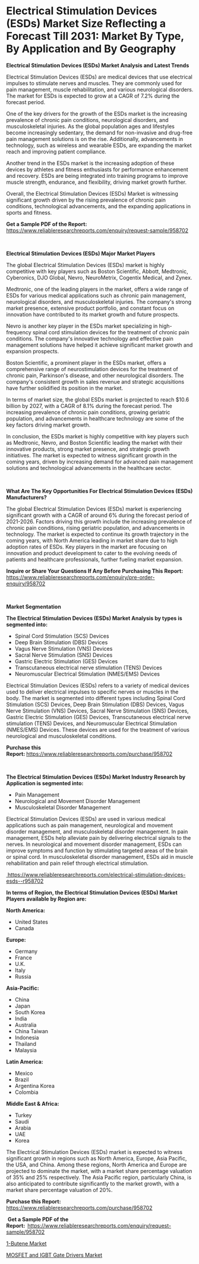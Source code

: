 <p><h1>Electrical Stimulation Devices (ESDs) Market Size Reflecting a Forecast Till 2031: Market By Type, By Application and By Geography</h1></p><p><strong>Electrical Stimulation Devices (ESDs) Market Analysis and Latest Trends</strong></p>
<p><p>Electrical Stimulation Devices (ESDs) are medical devices that use electrical impulses to stimulate nerves and muscles. They are commonly used for pain management, muscle rehabilitation, and various neurological disorders. The market for ESDs is expected to grow at a CAGR of 7.2% during the forecast period.</p><p>One of the key drivers for the growth of the ESDs market is the increasing prevalence of chronic pain conditions, neurological disorders, and musculoskeletal injuries. As the global population ages and lifestyles become increasingly sedentary, the demand for non-invasive and drug-free pain management solutions is on the rise. Additionally, advancements in technology, such as wireless and wearable ESDs, are expanding the market reach and improving patient compliance.</p><p>Another trend in the ESDs market is the increasing adoption of these devices by athletes and fitness enthusiasts for performance enhancement and recovery. ESDs are being integrated into training programs to improve muscle strength, endurance, and flexibility, driving market growth further.</p><p>Overall, the Electrical Stimulation Devices (ESDs) Market is witnessing significant growth driven by the rising prevalence of chronic pain conditions, technological advancements, and the expanding applications in sports and fitness.</p></p>
<p><strong>Get a Sample PDF of the Report:&nbsp;</strong> <a href="https://www.reliableresearchreports.com/enquiry/request-sample/958702">https://www.reliableresearchreports.com/enquiry/request-sample/958702</a></p>
<p>&nbsp;</p>
<p><strong>Electrical Stimulation Devices (ESDs) Major Market Players</strong></p>
<p><p>The global Electrical Stimulation Devices (ESDs) market is highly competitive with key players such as Boston Scientific, Abbott, Medtronic, Cyberonics, DJO Global, Nevro, NeuroMetrix, Cogentix Medical, and Zynex. </p><p>Medtronic, one of the leading players in the market, offers a wide range of ESDs for various medical applications such as chronic pain management, neurological disorders, and musculoskeletal injuries. The company's strong market presence, extensive product portfolio, and constant focus on innovation have contributed to its market growth and future prospects.</p><p>Nevro is another key player in the ESDs market specializing in high-frequency spinal cord stimulation devices for the treatment of chronic pain conditions. The company's innovative technology and effective pain management solutions have helped it achieve significant market growth and expansion prospects.</p><p>Boston Scientific, a prominent player in the ESDs market, offers a comprehensive range of neurostimulation devices for the treatment of chronic pain, Parkinson's disease, and other neurological disorders. The company's consistent growth in sales revenue and strategic acquisitions have further solidified its position in the market.</p><p>In terms of market size, the global ESDs market is projected to reach $10.6 billion by 2027, with a CAGR of 8.1% during the forecast period. The increasing prevalence of chronic pain conditions, growing geriatric population, and advancements in healthcare technology are some of the key factors driving market growth.</p><p>In conclusion, the ESDs market is highly competitive with key players such as Medtronic, Nevro, and Boston Scientific leading the market with their innovative products, strong market presence, and strategic growth initiatives. The market is expected to witness significant growth in the coming years, driven by increasing demand for advanced pain management solutions and technological advancements in the healthcare sector.</p></p>
<p>&nbsp;</p>
<p><strong>What Are The Key Opportunities For Electrical Stimulation Devices (ESDs) Manufacturers?</strong></p>
<p><p>The global Electrical Stimulation Devices (ESDs) market is experiencing significant growth with a CAGR of around 6% during the forecast period of 2021-2026. Factors driving this growth include the increasing prevalence of chronic pain conditions, rising geriatric population, and advancements in technology. The market is expected to continue its growth trajectory in the coming years, with North America leading in market share due to high adoption rates of ESDs. Key players in the market are focusing on innovation and product development to cater to the evolving needs of patients and healthcare professionals, further fueling market expansion.</p></p>
<p><strong>Inquire or Share Your Questions If Any Before Purchasing This Report:</strong> <a href="https://www.reliableresearchreports.com/enquiry/pre-order-enquiry/958702">https://www.reliableresearchreports.com/enquiry/pre-order-enquiry/958702</a></p>
<p>&nbsp;</p>
<p><strong>Market Segmentation</strong></p>
<p><strong>The Electrical Stimulation Devices (ESDs) Market Analysis by types is segmented into:</strong></p>
<p><ul><li>Spinal Cord Stimulation (SCS) Devices</li><li>Deep Brain Stimulation (DBS) Devices</li><li>Vagus Nerve Stimulation (VNS) Devices</li><li>Sacral Nerve Stimulation (SNS) Devices</li><li>Gastric Electric Stimulation (GES) Devices</li><li>Transcutaneous electrical nerve stimulation (TENS) Devices</li><li>Neuromuscular Electrical Stimulation (NMES/EMS) Devices</li></ul></p>
<p><p>Electrical Stimulation Devices (ESDs) refers to a variety of medical devices used to deliver electrical impulses to specific nerves or muscles in the body. The market is segmented into different types including Spinal Cord Stimulation (SCS) Devices, Deep Brain Stimulation (DBS) Devices, Vagus Nerve Stimulation (VNS) Devices, Sacral Nerve Stimulation (SNS) Devices, Gastric Electric Stimulation (GES) Devices, Transcutaneous electrical nerve stimulation (TENS) Devices, and Neuromuscular Electrical Stimulation (NMES/EMS) Devices. These devices are used for the treatment of various neurological and musculoskeletal conditions.</p></p>
<p><strong>Purchase this Report:&nbsp;</strong><a href="https://www.reliableresearchreports.com/purchase/958702">https://www.reliableresearchreports.com/purchase/958702</a></p>
<p>&nbsp;</p>
<p><strong>The Electrical Stimulation Devices (ESDs) Market Industry Research by Application is segmented into:</strong></p>
<p><ul><li>Pain Management</li><li>Neurological and Movement Disorder Management</li><li>Musculoskeletal Disorder Management</li></ul></p>
<p><p>Electrical Stimulation Devices (ESDs) are used in various medical applications such as pain management, neurological and movement disorder management, and musculoskeletal disorder management. In pain management, ESDs help alleviate pain by delivering electrical signals to the nerves. In neurological and movement disorder management, ESDs can improve symptoms and function by stimulating targeted areas of the brain or spinal cord. In musculoskeletal disorder management, ESDs aid in muscle rehabilitation and pain relief through electrical stimulation.</p></p>
<p><a href="https://www.reliableresearchreports.com/electrical-stimulation-devices-esds--r958702">&nbsp;https://www.reliableresearchreports.com/electrical-stimulation-devices-esds--r958702</a></p>
<p><strong>In terms of Region, the Electrical Stimulation Devices (ESDs) Market Players available by Region are:</strong></p>
<p>
    <p> <strong> North America: </strong>
        <ul>
            <li>United States</li>
            <li>Canada</li>
        </ul>
        </p> 
    <p> <strong> Europe: </strong>
        <ul>
            <li>Germany</li>
            <li>France</li>
            <li>U.K.</li>
            <li>Italy</li>
            <li>Russia</li>
        </ul>
        </p> 
    <p> <strong> Asia-Pacific: </strong>
        <ul>
            <li>China</li>
            <li>Japan</li>
            <li>South Korea</li>
            <li>India</li>
            <li>Australia</li>
            <li>China Taiwan</li>
            <li>Indonesia</li>
            <li>Thailand</li>
            <li>Malaysia</li>
        </ul>
        </p> 
    <p> <strong> Latin America: </strong>
        <ul>
            <li>Mexico</li>
            <li>Brazil</li>
            <li>Argentina Korea</li>
            <li>Colombia</li>
        </ul>
        </p> 
    <p> <strong> Middle East & Africa: </strong>
        <ul>
            <li>Turkey</li>
            <li>Saudi</li>
            <li>Arabia</li>
            <li>UAE</li>
            <li>Korea</li>
        </ul>
    </p>
    </p>
<p><p>The Electrical Stimulation Devices (ESDs) market is expected to witness significant growth in regions such as North America, Europe, Asia Pacific, the USA, and China. Among these regions, North America and Europe are projected to dominate the market, with a market share percentage valuation of 35% and 25% respectively. The Asia Pacific region, particularly China, is also anticipated to contribute significantly to the market growth, with a market share percentage valuation of 20%.</p></p>
<p><strong>Purchase this Report: </strong><a href="https://www.reliableresearchreports.com/purchase/958702">https://www.reliableresearchreports.com/purchase/958702</a></p>
<p>&nbsp;<strong>Get a Sample PDF of the Report:&nbsp;&nbsp;</strong><a href="https://www.reliableresearchreports.com/enquiry/request-sample/958702">https://www.reliableresearchreports.com/enquiry/request-sample/958702</a></p>
<p><strong></strong></p>
<p><p><a href="https://issuu.com/reportprime-2/docs/1-butene-market-size-2030.pptx_dc9ae8042fe1f3">1-Butene Market</a></p><p><a href="https://issuu.com/reportprime-2/docs/mosfet-and-igbt-gate-drivers-market_d1985e5f65b659">MOSFET and IGBT Gate Drivers Market</a></p></p>